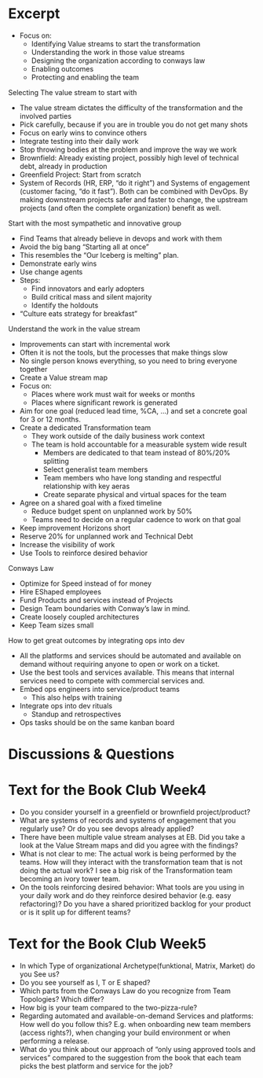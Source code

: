 # Excerpt

- Focus on:
    - Identifying Value streams to start the transformation
    - Understanding the work in those value streams
    - Designing the organization according to conways law
    - Enabling outcomes
    - Protecting and enabling the team

Selecting The value stream to start with

- The value stream dictates the difficulty of the transformation and the involved parties
- Pick carefully, because if you are in trouble you do not get many shots
- Focus on early wins to convince others
- Integrate testing into their daily work
- Stop throwing bodies at the problem and improve the way we work
- Brownfield: Already existing project, possibly high level of technical debt, already in production
- Greenfield Project: Start from scratch
- System of Records (HR, ERP, “do it right”) and Systems of engagement (customer facing, “do it fast”). Both can be combined with DevOps. By making downstream projects safer and faster to change, the upstream projects (and often the complete organization) benefit as well.

Start with the most sympathetic and innovative group

- Find Teams that already believe in devops and work with them
- Avoid the big bang “Starting all at once”
- This resembles the “Our Iceberg is melting” plan.
- Demonstrate early wins
- Use change agents
- Steps:
    - Find innovators and early adopters
    - Build critical mass and silent majority
    - Identify the holdouts
- “Culture eats strategy for breakfast”

Understand the work in the value stream

- Improvements can start with incremental work
- Often it is not the tools, but the processes that make things slow
- No single person knows everything, so you need to bring everyone together
- Create a Value stream map
- Focus on:
    - Places where work must wait for weeks or months
    - Places where significant rework is generated
- Aim for one goal (reduced lead time, %CA, …) and set a concrete goal for 3 or 12 months.
- Create a dedicated Transformation team
    - They work outside of the daily business work context
    - The team is hold accountable for a measurable system wide result
        - Members are dedicated to that team instead of 80%/20% splitting
        - Select generalist team members
        - Team members who have long standing and respectful relationship with key aeras
        - Create separate physical and virtual spaces for the team
- Agree on a shared goal with a fixed timeline
    - Reduce budget spent on unplanned work by 50%
    - Teams need to decide on a regular cadence to work on that goal
- Keep improvement Horizons short
- Reserve 20% for unplanned work and Technical Debt
- Increase the visibility of work
- Use Tools to reinforce desired behavior

Conways Law

- Optimize for Speed instead of for money
- Hire EShaped employees
- Fund Products and services instead of Projects
- Design Team boundaries with Conway’s law in mind.
- Create loosely coupled architectures
- Keep Team sizes small

How to get great outcomes by integrating ops into dev

- All the platforms and services should be automated and available on demand without requiring anyone to open or work on a ticket.
- Use the best tools and services available. This means that internal services need to compete with commercial services and.
- Embed ops engineers into service/product teams
    - This also helps with training
- Integrate ops into dev rituals
    - Standup and retrospectives
- Ops tasks should be on the same kanban board

# Discussions & Questions

# Text for the Book Club Week4

- Do you consider yourself in a greenfield or brownfield project/product?
- What are systems of records and systems of engagement that you regularly use? Or do you see devops already applied?
- There have been multiple value stream analyses at EB. Did you take a look at the Value Stream maps and did you agree with the findings?
- What is not clear to me: The actual work is being performed by the teams. How will they interact with the transformation team that is not doing the actual work? I see a big risk of the Transformation team becoming an ivory tower team.
- On the tools reinforcing desired behavior: What tools are you using in your daily work and do they reinforce desired behavior (e.g. easy refactoring)? Do you have a shared prioritized backlog for your product or is it split up for different teams?

# Text for the Book Club Week5

- In which Type of organizational Archetype(funktional, Matrix, Market) do you See us?
- Do you see yourself as I, T or E shaped?
- Which parts from the Conways Law do you recognize from Team Topologies? Which differ?
- How big is your team compared to the two-pizza-rule?
- Regarding automated and available-on-demand Services and platforms: How well do you follow this? E.g. when onboarding new team members (access rights?), when changing your build environment or when performing a release.
- What do you think about our approach of “only using approved tools and services” compared to the suggestion from the book that each team picks the best platform and service for the job?
